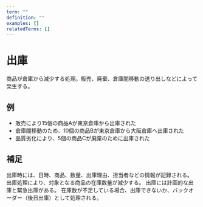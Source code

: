 ```yaml
---
term: ""
definition: ""
examples: []
relatedTerms: []
---
```


# 出庫

商品が倉庫から減少する処理。販売、廃棄、倉庫間移動の送り出しなどによって発生する。

## 例

- 販売により15個の商品Aが東京倉庫から出庫された
- 倉庫間移動のため、10個の商品Bが東京倉庫から大阪倉庫へ出庫された
- 品質劣化により、5個の商品Cが廃棄のために出庫された

## 補足

出庫時には、日時、商品、数量、出庫理由、担当者などの情報が記録される。
出庫処理により、対象となる商品の在庫数量が減少する。
出庫には計画的な出庫と緊急出庫がある。
在庫数が不足している場合、出庫できないか、バックオーダー（後日出庫）として処理される。
